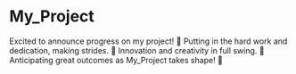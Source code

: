 # My_Project
Excited to announce progress on my project! 🚀 Putting in the hard work and dedication, making strides. 💪 Innovation and creativity in full swing. 🌟 Anticipating great outcomes as My_Project takes shape! 🎉
